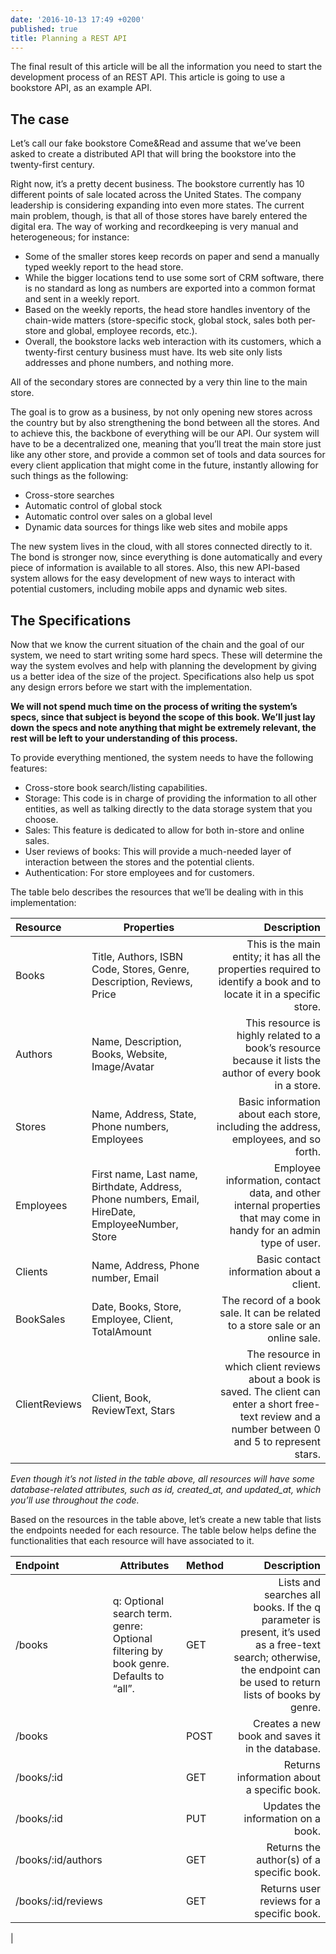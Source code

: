 ```yaml
---
date: '2016-10-13 17:49 +0200'
published: true
title: Planning a REST API
---
```

The final result of this article will be all the information you need to start the development process of an REST API. This article is going to use a bookstore API, as an example API.

## The case

Let’s call our fake bookstore Come&Read and assume that we’ve been asked to create a distributed API that will bring the bookstore into the twenty-first century.

Right now, it’s a pretty decent business. The bookstore currently has 10 different points of sale located across the United States. The company leadership is considering expanding into even more states. The current main problem, though, is that all of those stores have barely entered the digital era. The way of working and recordkeeping is very manual and heterogeneous; for instance:

* Some of the smaller stores keep records on paper and send a manually typed weekly report to the head store.
* While the bigger locations tend to use some sort of CRM software, there is no standard as long as numbers are exported into a common format and sent in a weekly report.
* Based on the weekly reports, the head store handles inventory of the chain-wide matters (store-specific stock, global stock, sales both per-store and global, employee records, etc.).
* Overall, the bookstore lacks web interaction with its customers, which a twenty-first century business must have. Its web site only lists addresses and phone numbers, and nothing more.

All of the secondary stores are connected by a very thin line to the main store.

The goal is to grow as a business, by not only opening new stores across the country but by also strengthening the bond between all the stores. And to achieve this, the backbone of everything will be our API. Our system will have to be a decentralized one, meaning that you’ll treat the main store just like any other store, and provide a common set of tools and data sources for every client application that might come in the future, instantly allowing for such things as the following:

* Cross-store searches
* Automatic control of global stock
* Automatic control over sales on a global level
* Dynamic data sources for things like web sites and mobile apps

The new system lives in the cloud, with all stores connected directly to it. The bond is stronger now, since everything is done automatically and every piece of information is available to all stores. Also, this new API-based system allows for the easy development of new ways to interact with potential customers, including mobile apps and dynamic web sites.

## The Specifications

Now that we know the current situation of the chain and the goal of our system, we need to start writing some hard specs. These will determine the way the system evolves and help with planning the development by giving us a better idea of the size of the project. Specifications also help us spot any design errors before we start with the implementation.

**We will not spend much time on the process of writing the system’s specs, since that subject is beyond the scope of this book. We’ll just lay down the specs and note anything that might be extremely relevant, the rest will be left to your understanding of this process.**

To provide everything mentioned, the system needs to have the following features:

* Cross-store book search/listing capabilities.
* Storage: This code is in charge of providing the information to all other entities, as well as talking directly to the data storage system that you choose.
* Sales: This feature is dedicated to allow for both in-store and online sales.
* User reviews of books: This will provide a much-needed layer of interaction between the stores and the potential clients.
* Authentication: For store employees and for customers.

The table belo describes the resources that we’ll be dealing with in this implementation:

|Resource|Properties|Description|
|:-------|----------|----------:|
|Books|Title, Authors, ISBN Code, Stores, Genre, Description, Reviews, Price|This is the main entity; it has all the properties required to identify a book and to locate it in a specific store.|
|Authors|Name, Description, Books, Website, Image/Avatar|This resource is highly related to a book’s resource because it lists the author of every book in a store.|
|Stores|Name, Address, State, Phone numbers, Employees|Basic information about each store, including the address, employees, and so forth.|
|Employees|First name, Last name, Birthdate, Address, Phone numbers, Email, HireDate, EmployeeNumber, Store|Employee information, contact data, and other internal properties that may come in handy for an admin type of user.|
|Clients|Name, Address, Phone number, Email|Basic contact information about a client.|
|BookSales|Date, Books, Store, Employee, Client, TotalAmount|The record of a book sale. It can be related to a store sale or an online sale.|
|ClientReviews|Client, Book, ReviewText, Stars|The resource in which client reviews about a book is saved. The client can enter a short free-text review and a number between 0 and 5 to represent stars.|

*Even though it’s not listed in the table above, all resources will have some database-related attributes, such as id, created_at, and updated_at, which you’ll use throughout the code.*

Based on the resources in the table above, let’s create a new table that lists the endpoints needed for each resource. The table below helps define the functionalities that each resource will have associated to it.

|Endpoint|Attributes|Method|Description|
|:-------|----------|------|----------:|
|/books|q: Optional search term. genre: Optional filtering by book genre. Defaults to “all”.|GET|Lists and searches all books. If the q parameter is present, it’s used as a free-text search; otherwise, the endpoint can be used to return lists of books by genre.|
|/books||POST|Creates a new book and saves it in the database.|
|/books/:id||GET|Returns information about a specific book.|
|/books/:id||PUT|Updates the information on a book.|
|/books/:id/authors||GET|Returns the author(s) of a specific book.|
|/books/:id/reviews||GET|Returns user reviews for a specific book.|
|